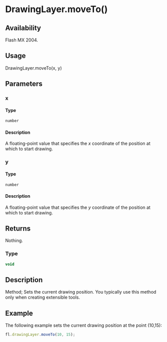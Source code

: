 # DrawingLayer.moveTo()

## Availability

Flash MX 2004.

## Usage

DrawingLayer.moveTo(x, y)

## Parameters

### **x**

#### Type

```typescript
number
```

#### Description

A floating-point value that specifies the *x* coordinate of the position at which to start drawing.

### **y**

#### Type

```typescript
number
```

#### Description

A floating-point value that specifies the *y* coordinate of the position at which to start drawing.

## Returns

Nothing.

### Type

```typescript
void
```

## Description

Method; Sets the current drawing position. You typically use this method only when creating extensible tools.

## Example

The following example sets the current drawing position at the point (10,15):

```javascript
fl.drawingLayer.moveTo(10, 15);
```

